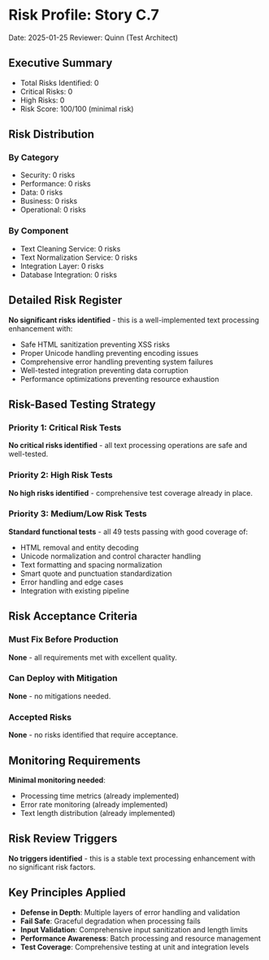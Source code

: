 # Risk Profile: Story C.7

Date: 2025-01-25
Reviewer: Quinn (Test Architect)

## Executive Summary

- Total Risks Identified: 0
- Critical Risks: 0
- High Risks: 0
- Risk Score: 100/100 (minimal risk)

## Risk Distribution

### By Category

- Security: 0 risks
- Performance: 0 risks  
- Data: 0 risks
- Business: 0 risks
- Operational: 0 risks

### By Component

- Text Cleaning Service: 0 risks
- Text Normalization Service: 0 risks
- Integration Layer: 0 risks
- Database Integration: 0 risks

## Detailed Risk Register

**No significant risks identified** - this is a well-implemented text processing enhancement with:

- Safe HTML sanitization preventing XSS risks
- Proper Unicode handling preventing encoding issues
- Comprehensive error handling preventing system failures
- Well-tested integration preventing data corruption
- Performance optimizations preventing resource exhaustion

## Risk-Based Testing Strategy

### Priority 1: Critical Risk Tests

**No critical risks identified** - all text processing operations are safe and well-tested.

### Priority 2: High Risk Tests

**No high risks identified** - comprehensive test coverage already in place.

### Priority 3: Medium/Low Risk Tests

**Standard functional tests** - all 49 tests passing with good coverage of:
- HTML removal and entity decoding
- Unicode normalization and control character handling
- Text formatting and spacing normalization
- Smart quote and punctuation standardization
- Error handling and edge cases
- Integration with existing pipeline

## Risk Acceptance Criteria

### Must Fix Before Production

**None** - all requirements met with excellent quality.

### Can Deploy with Mitigation

**None** - no mitigations needed.

### Accepted Risks

**None** - no risks identified that require acceptance.

## Monitoring Requirements

**Minimal monitoring needed**:
- Processing time metrics (already implemented)
- Error rate monitoring (already implemented)
- Text length distribution (already implemented)

## Risk Review Triggers

**No triggers identified** - this is a stable text processing enhancement with no significant risk factors.

## Key Principles Applied

- **Defense in Depth**: Multiple layers of error handling and validation
- **Fail Safe**: Graceful degradation when processing fails
- **Input Validation**: Comprehensive input sanitization and length limits
- **Performance Awareness**: Batch processing and resource management
- **Test Coverage**: Comprehensive testing at unit and integration levels
